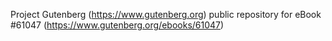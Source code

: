 Project Gutenberg (https://www.gutenberg.org) public repository for
eBook #61047 (https://www.gutenberg.org/ebooks/61047)
